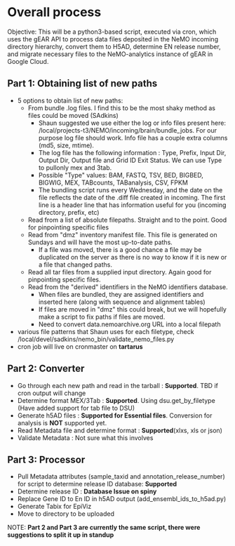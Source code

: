 # Overall process

Objective: This will be a python3-based script, executed via cron, which uses the gEAR API to process data files deposited in the NeMO incoming directory hierarchy, convert them to H5AD, determine EN release number, and migrate necessary files to the NeMO-analytics instance of gEAR in Google Cloud.

## **Part 1: Obtaining list of new paths**

* 5 options to obtain list of new paths:
  * From bundle .log files.  I find this to be the most shaky method as files could be moved (SAdkins)
    * Shaun suggested we use either the log or info files present here: /local/projects-t3/NEMO/incoming/brain/bundle_jobs. For our purpose log file should work. Info file has a couple extra columns (md5, size, mtime).
    * The log file has the following information : Type, Prefix, Input Dir, Output Dir, Output file and Grid ID Exit Status. We can use Type to pullonly mex and 3tab.
    * Possible "Type" values: BAM, FASTQ, TSV, BED, BIGBED, BIGWIG, MEX, TABcounts, TABanalysis, CSV, FPKM
    * The bundling script runs every Wednesday, and the date on the file reflects the date of the .diff file created in incoming.  The first line is a header line that has information useful for you (incoming directory, prefix, etc)
  * Read from a list of absolute filepaths.  Straight and to the point.  Good for pinpointing specific files
  * Read from "dmz" inventory manifest file.  This file is generated on Sundays and will have the most up-to-date paths.
    * If a file was moved, there is a good chance a file may be duplicated on the server as there is no way to know if it is new or a file that changed paths.
  * Read all tar files from a supplied input directory.  Again good for pinpointing specific files.
  * Read from the "derived" identifiers in the NeMO identifiers database.
    * When files are bundled, they are assigned identifiers and inserted here (along with sequence and alignment tables)
    * If files are moved in "dmz" this could break, but we will hopefully make a script to fix paths if files are moved.
    * Need to convert data.nemoarchive.org URL into a local filepath
* various file patterns that Shaun uses for each filetype, check /local/devel/sadkins/nemo_bin/validate_nemo_files.py
* cron job will live on cronmaster on **tartarus**

## **Part 2: Converter**

* Go through each new path and read in the tarball : **Supported**. TBD if cron output will change
* Determine format MEX/3Tab : **Supported**. Using dsu.get_by_filetype (Have added support for tab file to DSU)
* Generate h5AD files : **Supported for Essential files**. Conversion for analysis is **NOT** supported yet.
* Read Metadata file and determine format : **Supported**(xlxs, xls or json)
* Validate Metadata : Not sure what this involves

## **Part 3: Processor**

* Pull Metadata attributes (sample_taxid and annotation_release_number) for script to determine release ID database: **Supported**
* Determine release ID : **Database Issue on spiny**
* Replace Gene ID to En ID in h5AD output (add_ensembl_ids_to_h5ad.py)
* Generate Tabix for EpiViz
* Move to directory to be uploaded

NOTE: **Part 2 and Part 3 are currently the same script, there were suggestions to split it up in standup**